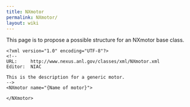 ```yaml
---
title: NXmotor
permalink: NXmotor/
layout: wiki
---
```


This page is to propose a possible structure for an NXmotor base class.

    <?xml version="1.0" encoding="UTF-8"?>
    <!--
    URL:     http://www.nexus.anl.gov/classes/xml/NXmotor.xml
    Editor:  NIAC

    This is the description for a generic motor.
    -->
    <NXmotor name="{Name of motor}">

    </NXmotor>
